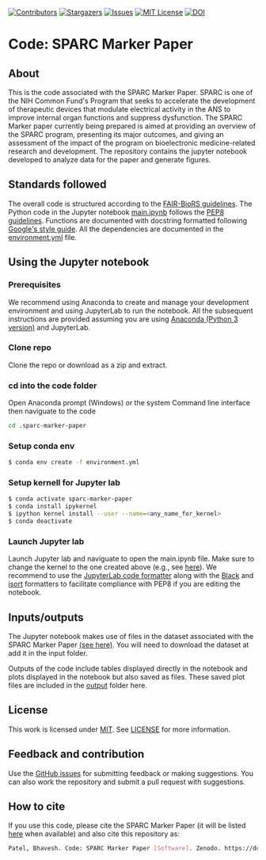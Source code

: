 [![Contributors][contributors-shield]][contributors-url]
[![Stargazers][stars-shield]][stars-url]
[![Issues][issues-shield]][issues-url]
[![MIT License][license-shield]][license-url]
[![DOI](https://zenodo.org/badge/DOI/10.5281/zenodo.11361363.svg)](https://doi.org/10.5281/zenodo.11361363)

[contributors-shield]: https://img.shields.io/github/contributors/nih-sparc/sparc-marker-paper.svg?style=flat-square
[contributors-url]: https://github.com/nih-sparc/sparc-marker-paper/graphs/contributors
[stars-shield]: https://img.shields.io/github/stars/nih-sparc/sparc-marker-paper.svg?style=flat-square
[stars-url]: https://github.com/nih-sparc/sparc-marker-paper/stargazers
[issues-shield]: https://img.shields.io/github/issues/nih-sparc/sparc-marker-paper.svg?style=flat-square
[issues-url]: https://github.com/nih-sparc/sparc-marker-paper/issues
[license-shield]: https://img.shields.io/github/license/nih-sparc/sparc-marker-paper.svg?style=flat-square
[license-url]: https://github.com/nih-sparc/sparc-marker-paper/blob/master/LICENSE

# Code: SPARC Marker Paper

## About
This is the code associated with the SPARC Marker Paper. SPARC is one of the NIH Common Fund's Program that seeks to accelerate the development of therapeutic devices that modulate electrical activity in the ANS to improve internal organ functions and suppress dysfunction. The SPARC Marker paper currently being prepared is aimed at providing an overview of the SPARC program, presenting its major outcomes, and giving an assessment of the impact of the program on bioelectronic medicine-related research and development. The repository contains the jupyter notebook developed to analyze data for the paper and generate figures.


## Standards followed
The overall code is structured according to the [FAIR-BioRS guidelines](https://fair-biors.org/). The Python code in the Jupyter notebook [main.ipynb](main.ipynb) follows the [PEP8 guidelines](https://peps.python.org/pep-0008). Functions are documented with docstring formatted following [Google's style guide](https://google.github.io/styleguide/pyguide.html#38-comments-and-docstrings). All the dependencies are documented in the [environment.yml](environment.yml) file.

## Using the Jupyter notebook

### Prerequisites 
We recommend using Anaconda to create and manage your development environment and using JupyterLab to run the notebook. All the subsequent instructions are provided assuming you are using [Anaconda (Python 3 version)](https://www.anaconda.com/products/individual) and JupyterLab.

### Clone repo
Clone the repo or download as a zip and extract.

### cd into the code folder

Open Anaconda prompt (Windows) or the system Command line interface then naviguate to the code
```sh
cd .sparc-marker-paper

```

### Setup conda env
```sh
$ conda env create -f environment.yml
```

### Setup kernell for Jupyter lab
```sh
$ conda activate sparc-marker-paper
$ conda install ipykernel
$ ipython kernel install --user --name=<any_name_for_kernel>
$ conda deactivate
```
### Launch Jupyter lab
Launch Jupyter lab and naviguate to open the main.ipynb file. Make sure to change the kernel to the one created above (e.g., see [here](https://doc.cocalc.com/howto/jupyter-kernel-selection.html#cocalc-s-jupyter-notebook)). We recommend to use the [JupyterLab code formatter](https://github.com/ryantam626/jupyterlab_code_formatter) along with the [Black](https://github.com/psf/black) and [isort](https://github.com/PyCQA/isort) formatters to facilitate compliance with PEP8 if you are editing the notebook.

## Inputs/outputs

The Jupyter notebook makes use of files in the dataset associated with the SPARC Marker Paper [(see here)](https://github.com/nih-sparc/sparc-marker-paper-inventory). You will need to download the dataset at add it in the input folder.

Outputs of the code include tables displayed directly in the notebook and plots displayed in the notebook but also saved as files. These saved plot files are included in the [output](output) folder here. 

## License
This work is licensed under
[MIT](https://opensource.org/licenses/mit). See [LICENSE](LICENSE) for more information.

## Feedback and contribution
Use the [GitHub issues](https://github.com/nih-sparc/sparc-marker-paper/issues) for submitting feedback or making suggestions. You can also work the repository and submit a pull request with suggestions.

## How to cite
If you use this code, please cite the SPARC Marker Paper (it will be listed [here](https://github.com/nih-sparc/sparc-marker-paper-inventory) when available) and also cite this repository as:

```bash
Patel, Bhavesh. Code: SPARC Marker Paper [Software]. Zenodo. https://doi.org/10.5281/zenodo.11361363
```
